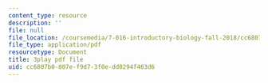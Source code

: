 ```yaml
---
content_type: resource
description: ''
file: null
file_location: /coursemedia/7-016-introductory-biology-fall-2018/cc6807b0807ef9d73f0edd0294f463d6_mvjXFh4P08I.pdf
file_type: application/pdf
resourcetype: Document
title: 3play pdf file
uid: cc6807b0-807e-f9d7-3f0e-dd0294f463d6
---
```

